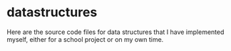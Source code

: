 # datastructures
Here are the source code files for data structures that I have implemented myself, either for a school project or on my own time.
